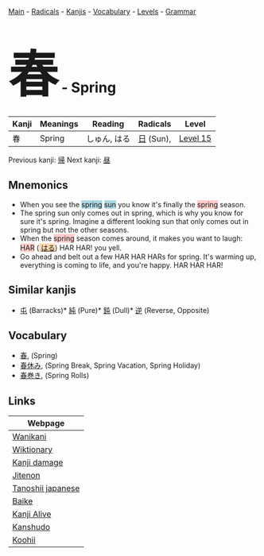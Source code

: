 <style> bigfont {font-size: 100px}</style>
[Main](../README.md) -
[Radicals](../radicals.md) -
[Kanjis](../kanjis.md) -
[Vocabulary](../vocabulary.md) -
[Levels](../levels.md) -
[Grammar](../grammar.md)
# <bigfont> 春</bigfont> - Spring 

| Kanji | Meanings | Reading | Radicals | Level |
| --- | --- | --- | --- | --- |
| 春 | Spring | しゅん, はる | [日](../radicals/日.md) (Sun),  | [Level 15](../levels/wk_level15.md) |

Previous kanji: [帰](帰.md) Next kanji: [昼](昼.md) 

## Mnemonics
 * When you see the <span style="background-color:#ADD8E6"> spring</span> <span style="background-color:#ADD8E6"> sun</span> you know it's finally the  <span style="background-color:#ffcccb"> spring</span> season.
* The spring sun only comes out in spring, which is why you know for sure it's spring. Imagine a different looking sun that only comes out in spring but not the other seasons.
* When the <span style="background-color:#ffcccb"> spring</span> season comes around, it makes you want to laugh: <span style="background-color:#ffcccb"> HAR</span> (<span style="background-color:#fed8b1"> [はる](https://jisho.org/search/はる)</span>) HAR HAR! you yell.
* Go ahead and belt out a few HAR HAR HARs for spring. It's warming up, everything is coming to life, and you're happy. HAR HAR HAR!


## Similar kanjis
 * [屯](屯.md) (Barracks)* [純](純.md) (Pure)* [鈍](鈍.md) (Dull)* [逆](逆.md) (Reverse, Opposite)


## Vocabulary
 * [春](../vocabulary/春.md), (Spring)
* [春休み](../vocabulary/春.md), (Spring Break, Spring Vacation, Spring Holiday)
* [春巻き](../vocabulary/春.md), (Spring Rolls)



## Links 

| Webpage |
| --- |
| [Wanikani          ](https://www.wanikani.com/kanji/春) |
| [Wiktionary        ](https://en.wiktionary.org/wiki/春) |
| [Kanji damage      ](http://www.kanjidamage.com/kanji/search?utf8=✓&q=春) |
| [Jitenon           ](https://jitenon.com/kanji/春) |
| [Tanoshii japanese ](https://www.tanoshiijapanese.com/dictionary/kanji.cfm?k=春) |
| [Baike             ](https://baike.baidu.com/item/春) |
| [Kanji Alive       ](https://app.kanjialive.com/春) |
| [Kanshudo          ](https://www.kanshudo.com/searchmn?q=春) |
| [Koohii            ](https://kanji.koohii.com/study/kanji/春) |
